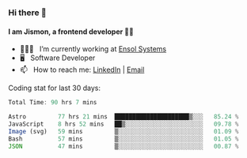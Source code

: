 ### Hi there 👋

#### I am Jismon, a frontend developer 👦🏻

- 🧑🏻‍💻   &nbsp; I’m currently working at <a href='https://www.ensolsystems.com/' target="_blank">Ensol Systems</a>
- 🖥   &nbsp; Software Developer
- 📫   &nbsp; How to reach me: <a href='https://www.linkedin.com/in/jismonthomas/'>LinkedIn</a> | <a href='mailto:hellojismonthomas@gmail.com'>Email</a>

Coding stat for last 30 days:
<!--START_SECTION:waka-->

```javascript
Total Time: 90 hrs 7 mins

Astro         77 hrs 21 mins  █████████████████████▒░░░   85.24 %
JavaScript    8 hrs 52 mins   ██▒░░░░░░░░░░░░░░░░░░░░░░   09.78 %
Image (svg)   59 mins         ▒░░░░░░░░░░░░░░░░░░░░░░░░   01.09 %
Bash          57 mins         ▒░░░░░░░░░░░░░░░░░░░░░░░░   01.05 %
JSON          47 mins         ▒░░░░░░░░░░░░░░░░░░░░░░░░   00.87 %
```

<!--END_SECTION:waka-->

<!--
**jismonthomas/jismonthomas** is a ✨ _special_ ✨ repository because its `README.md` (this file) appears on your GitHub profile.

Here are some ideas to get you started:

- 🔭 I’m currently working on ...
- 🌱 I’m currently learning ...
- 👯 I’m looking to collaborate on ...
- 🤔 I’m looking for help with ...
- 💬 Ask me about ...
- 📫 How to reach me: ...
- 😄 Pronouns: ...
- ⚡ Fun fact: ...
-->
